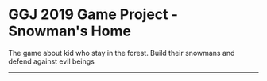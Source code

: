 # GGJ 2019 Game Project - Snowman's Home

The game about kid who stay in the forest. Build their snowmans and defend against evil beings

---